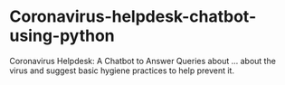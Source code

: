 # Coronavirus-helpdesk-chatbot-using-python
Coronavirus Helpdesk: A Chatbot to Answer Queries about ... about the virus and suggest basic hygiene practices to help prevent it.
